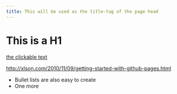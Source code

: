```yaml
---
title: This will be used as the title-tag of the page head
---
```


# This is a H1

[the clickable text](http://xlson.com/)

http://xlson.com/2010/11/09/getting-started-with-github-pages.html

* Bullet lists are also easy to create
* One more
